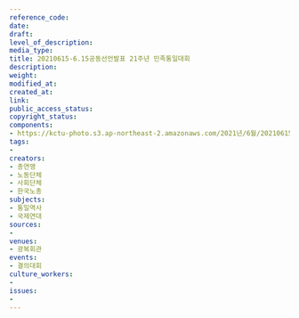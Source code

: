 ```yaml
---
reference_code: 
date: 
draft: 
level_of_description: 
media_type: 
title: 20210615-6.15공동선언발표 21주년 민족통일대회
description: 
weight: 
modified_at: 
created_at: 
link: 
public_access_status: 
copyright_status: 
components:
- https://kctu-photo.s3.ap-northeast-2.amazonaws.com/2021년/6월/20210615-6.15공동선언발표+21주년+민족통일대회/_1D20308.jpg
tags:
- 
creators:
- 총연맹
- 노동단체
- 사회단체
- 한국노총
subjects:
- 통일역사
- 국제연대
sources:
- 
venues:
- 광복회관
events:
- 결의대회
culture_workers:
- 
issues:
- 
---
```

